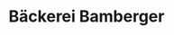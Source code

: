 ---
title: "Bäckerei Bamberger"
url: /bad-mergentheim/baeckerei-bamberger-gaensmarkt/
shop: Bäckerei
---